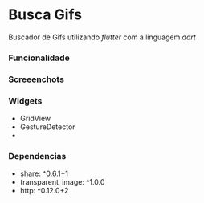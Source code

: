# Busca Gifs
Buscador de Gifs utilizando *flutter* com a linguagem *dart*

### Funcionalidade

### Screeenchots

### Widgets
- GridView
- GestureDetector
- 

### Dependencias
 - share: ^0.6.1+1
 - transparent_image: ^1.0.0
 - http: ^0.12.0+2


